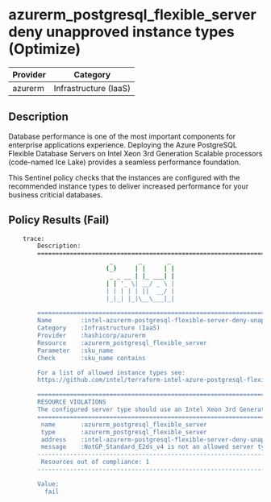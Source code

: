 # azurerm_postgresql_flexible_server deny unapproved instance types (Optimize)

| Provider            | Category                 |
|---------------------|--------------------------|
| azurerm             | Infrastructure (IaaS)    |

## Description

Database performance is one of the most important components for enterprise applications experience. Deploying the Azure PostgreSQL Flexible Database Servers on Intel Xeon 3rd Generation Scalable processors (code-named Ice Lake) provides a seamless performance foundation.

This Sentinel policy checks that the instances are configured with the recommended instance types to deliver increased performance for your business criticial databases.

## Policy Results (Fail)

```bash
    trace:
        Description:
        ========================================================================
                            _       _       _
                           (_)     | |     | |
                            _ _ __ | |_ ___| |
                           | | '_ \| __/ _ \ |
                           | | | | | ||  __/ |
                           |_|_| |_|\__\___|_|

        ========================================================================
        Name        :intel-azurerm-postgresql-flexible-server-deny-unapproved-instance-types.sentinel
        Category    :Infrastructure (IaaS)
        Provider    :hashicorp/azurerm
        Resource    :azurerm_postgresql_flexible_server
        Parameter   :sku_name
        Check       :sku_name contains

        For a list of allowed instance types see:
        https://github.com/intel/terraform-intel-azure-postgresql-flexible-server/blob/main/policies.md

        ========================================================================
        RESOURCE VIOLATIONS
        The configured server type should use an Intel Xeon 3rd Generation Scalable processor (code-named Ice Lake)
        ========================================================================
         name       :azurerm_postgresql_flexible_server
         type       :azurerm_postgresql_flexible_server
         address    :intel-azurerm-postgresql-flexible-server-deny-unapproved-instance-types.azurerm_postgresql_flexible_server.appservice
         message    :NotGP_Standard_E2ds_v4 is not an allowed server type.
        ------------------------------------------------------------------------
         Resources out of compliance: 1
        ------------------------------------------------------------------------

        Value:
          fail
```
